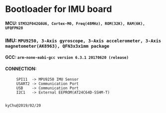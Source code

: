 # Bootloader for IMU board

#### MCU: ```STM32F042G6U6, Cortex-M0, Freq(48MHz), ROM(32K), RAM(6K), UFQFPN28```
### IMU: ```MPU9250, 3-Axis gyroscope, 3-Axis accelerometer, 3-Axis magnetometer(AK8963), QFN3x3x1mm package```
#### GCC: ```arm-none-eabi-gcc version 6.3.1 20170620 (release)```
#### CONNECTION:
```
     SPI11  -> MPU9250 IMU Sensor
     USART2 -> Communication Port
     USB    -> Communication Port
     I2C1   -> External EEPROM(AT24C64D-SSHM-T)
```

                                                               kyChu@2019/02/20

